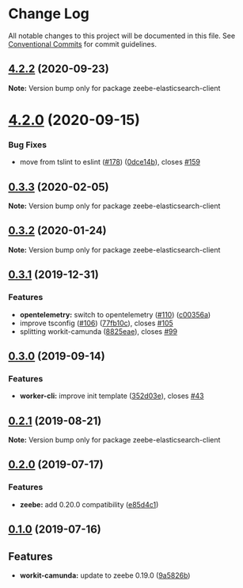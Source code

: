 # Change Log

All notable changes to this project will be documented in this file.
See [Conventional Commits](https://conventionalcommits.org) for commit guidelines.

## [4.2.2](https://github.com/VilledeMontreal/workit/compare/v4.2.1...v4.2.2) (2020-09-23)

**Note:** Version bump only for package zeebe-elasticsearch-client





# [4.2.0](https://github.com/VilledeMontreal/workit/compare/v4.1.0...v4.2.0) (2020-09-15)


### Bug Fixes

* move from tslint to eslint ([#178](https://github.com/VilledeMontreal/workit/issues/178)) ([0dce14b](https://github.com/VilledeMontreal/workit/commit/0dce14b696649cdff886c3e7a0ffdbbd56b548d7)), closes [#159](https://github.com/VilledeMontreal/workit/issues/159)





## [0.3.3](https://github.com/VilledeMontreal/workit/compare/zeebe-elasticsearch-client@0.3.2...zeebe-elasticsearch-client@0.3.3) (2020-02-05)

**Note:** Version bump only for package zeebe-elasticsearch-client





## [0.3.2](https://github.com/VilledeMontreal/workit/compare/zeebe-elasticsearch-client@0.3.1...zeebe-elasticsearch-client@0.3.2) (2020-01-24)

**Note:** Version bump only for package zeebe-elasticsearch-client





## [0.3.1](https://github.com/VilledeMontreal/workit/compare/zeebe-elasticsearch-client@0.3.0...zeebe-elasticsearch-client@0.3.1) (2019-12-31)


### Features

* **opentelemetry:** switch to opentelemetry ([#110](https://github.com/VilledeMontreal/workit/issues/110)) ([c00356a](https://github.com/VilledeMontreal/workit/commit/c00356aa4d792cfc310825d526f40f7eccb33844))
* improve tsconfig ([#106](https://github.com/VilledeMontreal/workit/issues/106)) ([77fb10c](https://github.com/VilledeMontreal/workit/commit/77fb10cee7abe9340d88d301a4066636f7898887)), closes [#105](https://github.com/VilledeMontreal/workit/issues/105)
* splitting workit-camunda ([8825eae](https://github.com/VilledeMontreal/workit/commit/8825eaef9b66f86f3c21de4bc8ba093c75779fb4)), closes [#99](https://github.com/VilledeMontreal/workit/issues/99)





## [0.3.0](https://github.com/VilledeMontreal/workit/compare/zeebe-elasticsearch-client@0.2.1...zeebe-elasticsearch-client@0.3.0) (2019-09-14)

### Features

* **worker-cli:** improve init template ([352d03e](https://github.com/VilledeMontreal/workit/commit/352d03e)), closes [#43](https://github.com/VilledeMontreal/workit/issues/43)

## [0.2.1](https://github.com/VilledeMontreal/workit/compare/zeebe-elasticsearch-client@0.2.0...zeebe-elasticsearch-client@0.2.1) (2019-08-21)

**Note:** Version bump only for package zeebe-elasticsearch-client

## [0.2.0](https://github.com/VilledeMontreal/workit/compare/zeebe-elasticsearch-client@0.1.0...zeebe-elasticsearch-client@0.2.0) (2019-07-17)

### Features

* **zeebe:** add 0.20.0 compatibility ([e85d4c1](https://github.com/VilledeMontreal/workit/commit/e85d4c1))

## [0.1.0](https://github.com/VilledeMontreal/workit/compare/zeebe-elasticsearch-client@0.0.5...zeebe-elasticsearch-client@0.1.0) (2019-07-16)

## Features

*   **workit-camunda:** update to zeebe 0.19.0 ([9a5826b](https://github.com/VilledeMontreal/workit/commit/9a5826b))
